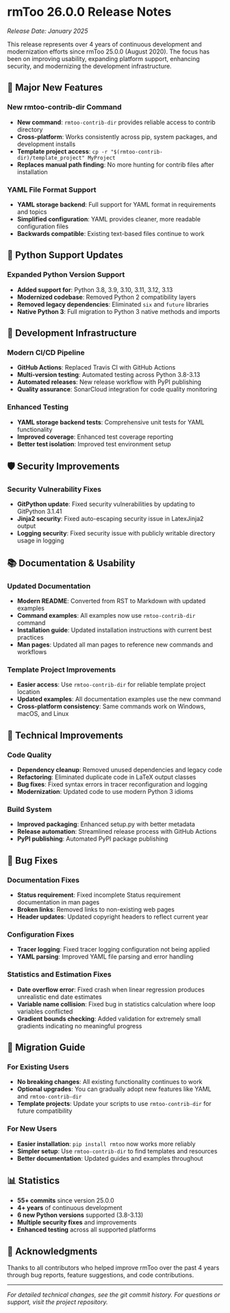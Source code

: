 # rmToo 26.0.0 Release Notes

*Release Date: January 2025*

This release represents over 4 years of continuous development and modernization efforts since rmToo 25.0.0 (August 2020). The focus has been on improving usability, expanding platform support, enhancing security, and modernizing the development infrastructure.

## 🎉 Major New Features

### New rmtoo-contrib-dir Command
- **New command**: `rmtoo-contrib-dir` provides reliable access to contrib directory
- **Cross-platform**: Works consistently across pip, system packages, and development installs
- **Template project access**: `cp -r "$(rmtoo-contrib-dir)/template_project" MyProject`
- **Replaces manual path finding**: No more hunting for contrib files after installation

### YAML File Format Support
- **YAML storage backend**: Full support for YAML format in requirements and topics
- **Simplified configuration**: YAML provides cleaner, more readable configuration files
- **Backwards compatible**: Existing text-based files continue to work

## 🐍 Python Support Updates

### Expanded Python Version Support
- **Added support for**: Python 3.8, 3.9, 3.10, 3.11, 3.12, 3.13
- **Modernized codebase**: Removed Python 2 compatibility layers
- **Removed legacy dependencies**: Eliminated `six` and `future` libraries
- **Native Python 3**: Full migration to Python 3 native methods and imports

## 🔧 Development Infrastructure

### Modern CI/CD Pipeline
- **GitHub Actions**: Replaced Travis CI with GitHub Actions
- **Multi-version testing**: Automated testing across Python 3.8-3.13
- **Automated releases**: New release workflow with PyPI publishing
- **Quality assurance**: SonarCloud integration for code quality monitoring

### Enhanced Testing
- **YAML storage backend tests**: Comprehensive unit tests for YAML functionality
- **Improved coverage**: Enhanced test coverage reporting
- **Better test isolation**: Improved test environment setup

## 🛡️ Security Improvements

### Security Vulnerability Fixes
- **GitPython update**: Fixed security vulnerabilities by updating to GitPython 3.1.41
- **Jinja2 security**: Fixed auto-escaping security issue in LatexJinja2 output
- **Logging security**: Fixed security issue with publicly writable directory usage in logging

## 📚 Documentation & Usability

### Updated Documentation
- **Modern README**: Converted from RST to Markdown with updated examples
- **Command examples**: All examples now use `rmtoo-contrib-dir` command
- **Installation guide**: Updated installation instructions with current best practices
- **Man pages**: Updated all man pages to reference new commands and workflows

### Template Project Improvements
- **Easier access**: Use `rmtoo-contrib-dir` for reliable template project location
- **Updated examples**: All documentation examples use the new command
- **Cross-platform consistency**: Same commands work on Windows, macOS, and Linux

## 🔧 Technical Improvements

### Code Quality
- **Dependency cleanup**: Removed unused dependencies and legacy code
- **Refactoring**: Eliminated duplicate code in LaTeX output classes
- **Bug fixes**: Fixed syntax errors in tracer reconfiguration and logging
- **Modernization**: Updated code to use modern Python 3 idioms

### Build System
- **Improved packaging**: Enhanced setup.py with better metadata
- **Release automation**: Streamlined release process with GitHub Actions
- **PyPI publishing**: Automated PyPI package publishing

## 🐛 Bug Fixes

### Documentation Fixes
- **Status requirement**: Fixed incomplete Status requirement documentation in man pages
- **Broken links**: Removed links to non-existing web pages
- **Header updates**: Updated copyright headers to reflect current year

### Configuration Fixes
- **Tracer logging**: Fixed tracer logging configuration not being applied
- **YAML parsing**: Improved YAML file parsing and error handling

### Statistics and Estimation Fixes
- **Date overflow error**: Fixed crash when linear regression produces unrealistic end date estimates
- **Variable name collision**: Fixed bug in statistics calculation where loop variables conflicted
- **Gradient bounds checking**: Added validation for extremely small gradients indicating no meaningful progress

## 🔄 Migration Guide

### For Existing Users
- **No breaking changes**: All existing functionality continues to work
- **Optional upgrades**: You can gradually adopt new features like YAML and `rmtoo-contrib-dir`
- **Template projects**: Update your scripts to use `rmtoo-contrib-dir` for future compatibility

### For New Users
- **Easier installation**: `pip install rmtoo` now works more reliably
- **Simpler setup**: Use `rmtoo-contrib-dir` to find templates and resources
- **Better documentation**: Updated guides and examples throughout

## 📊 Statistics

- **55+ commits** since version 25.0.0
- **4+ years** of continuous development
- **6 new Python versions** supported (3.8-3.13)
- **Multiple security fixes** and improvements
- **Enhanced testing** across all supported platforms

## 🙏 Acknowledgments

Thanks to all contributors who helped improve rmToo over the past 4 years through bug reports, feature suggestions, and code contributions.

---

*For detailed technical changes, see the git commit history. For questions or support, visit the project repository.*